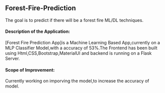## Forest-Fire-Prediction
The goal is to predict if there will be a forest fire ML/DL techniques.

#### Description of the Application:
[Forest Fire Prediction App]is a Machine Learning Based App,currently on a MLP Classifier Model,with a accuracy of 53%.The Frontend has been built using Html,CSS,Bootstrap,MaterialUI and backend is running on a Flask Server.

#### Scope of Improvement:
Currently working on imporving the model,to increase the accuracy of model.

